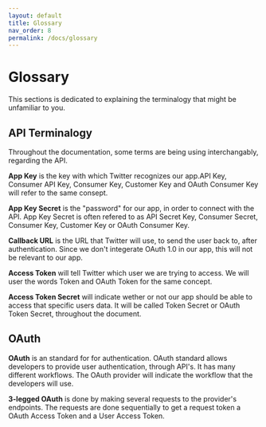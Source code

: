 ```yaml
---
layout: default
title: Glossary
nav_order: 8
permalink: /docs/glossary
---
```

# Glossary

This sections is dedicated to explaining the terminalogy that might be unfamiliar to you.

## API Terminalogy
Throughout the documentation, some terms are being using interchangably, regarding the API.

**App Key** is the key with which Twitter recognizes our app.API Key, Consumer API Key, Consumer Key, Customer Key and OAuth Consumer Key will refer to the same consept.

**App Key Secret** is the "password" for our app, in order to connect with the API. App Key Secret is often refered to as API Secret Key, Consumer Secret, Consumer Key, Customer Key or OAuth Consumer Key.

**Callback URL** is the URL that Twitter will use, to send the user back to, after authentication. Since we don't integerate OAuth 1.0 in our app, this will not be relevant to our app.
 
**Access Token** will tell Twitter which user we are trying to access. We will user the words Token and OAuth Token for the same concept.

**Access Token Secret** will indicate wether or not our app should be able to access that specific users data. It will be called Token Secret or OAuth Token Secret, throughout the document.


## OAuth


**OAuth** is an standard for for authentication. OAuth standard allows developers to provide user authentication, through API's. It has many different workflows. The OAuth provider will indicate the workflow that the developers will use.

**3-legged OAuth** is done by making several requests to the provider's endpoints. The requests are done sequentially to get a request token a OAuth Access Token and a User Access Token.

